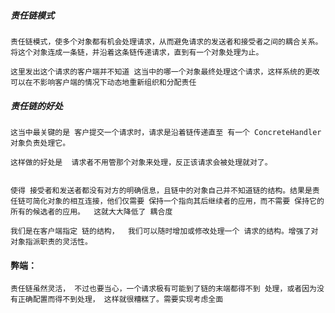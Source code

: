 ##### 责任链模式

    责任链模式，使多个对象都有机会处理请求，从而避免请求的发送者和接受者之间的耦合关系。将这个对象连成一条链，并沿着这条链传递请求，直到有一个对象处理为止。

    这里发出这个请求的客户端并不知道 这当中的哪一个对象最终处理这个请求，这样系统的更改可以在不影响客户端的情况下动态地重新组织和分配责任



##### 责任链的好处

    这当中最关键的是 客户提交一个请求时，请求是沿着链传递直至 有一个 ConcreteHandler 对象负责处理它。

    这样做的好处是  请求者不用管那个对象来处理，反正该请求会被处理就对了。


    使得 接受者和发送者都没有对方的明确信息，且链中的对象自己并不知道链的结构。结果是责任链可简化对象的相互连接，他们仅需要 保持一个指向其后继续者的应用，而不需要 保持它的所有的候选者的应用。  这就大大降低了 耦合度

    我们是在客户端指定 链的结构，  我们可以随时增加或修改处理一个 请求的结构。增强了对对象指派职责的灵活性。


#### 弊端：
    责任链虽然灵活， 不过也要当心，一个请求极有可能到了链的末端都得不到 处理，或者因为没有正确配置而得不到处理， 这样就很糟糕了。需要实现考虑全面